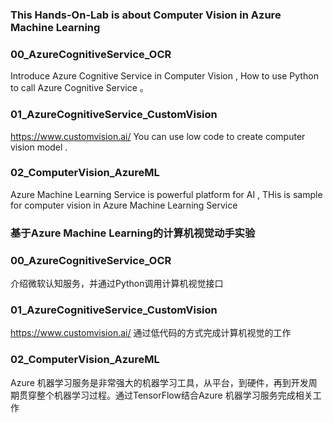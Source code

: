 ### **This Hands-On-Lab is about Computer Vision in Azure Machine Learning** ###

### **00_AzureCognitiveService_OCR** ###

Introduce Azure Cognitive Service in Computer Vision , How to use Python to call Azure Cognitive Service 。

### **01_AzureCognitiveService_CustomVision** ###

<a href="https://www.customvision.ai/">https://www.customvision.ai/</a> You can use low code to create computer vision model .

### **02_ComputerVision_AzureML** ###

Azure Machine Learning Service is powerful platform for AI , THis is sample for computer vision in Azure Machine Learning Service

### **基于Azure Machine Learning的计算机视觉动手实验** ###

### **00_AzureCognitiveService_OCR** ###

介绍微软认知服务，并通过Python调用计算机视觉接口

### **01_AzureCognitiveService_CustomVision** ###

<a href="https://www.customvision.ai/">https://www.customvision.ai/</a> 通过低代码的方式完成计算机视觉的工作

### **02_ComputerVision_AzureML** ###

Azure 机器学习服务是非常强大的机器学习工具，从平台，到硬件，再到开发周期贯穿整个机器学习过程。通过TensorFlow结合Azure 机器学习服务完成相关工作


